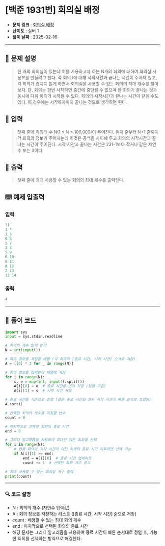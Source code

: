 # [백준 1931번] 회의실 배정

- **문제 링크** : [회의실 배정](https://boj.kr/1931)
- **난이도** : 실버 1
- **풀이 날짜** : 2025-02-16
---

## 📖 문제 설명

> 한 개의 회의실이 있는데 이를 사용하고자 하는 N개의 회의에 대하여 회의실 사용표를 만들려고 한다. 각 회의 I에 대해 시작시간과 끝나는 시간이 주어져 있고, 각 회의가 겹치지 않게 하면서 회의실을 사용할 수 있는 회의의 최대 개수를 찾아보자. 단, 회의는 한번 시작하면 중간에 중단될 수 없으며 한 회의가 끝나는 것과 동시에 다음 회의가 시작될 수 있다. 회의의 시작시간과 끝나는 시간이 같을 수도 있다. 이 경우에는 시작하자마자 끝나는 것으로 생각하면 된다.

## 📌 입력

> 첫째 줄에 회의의 수 N(1 ≤ N ≤ 100,000)이 주어진다. 둘째 줄부터 N+1 줄까지 각 회의의 정보가 주어지는데 이것은 공백을 사이에 두고 회의의 시작시간과 끝나는 시간이 주어진다. 시작 시간과 끝나는 시간은 231-1보다 작거나 같은 자연수 또는 0이다.

## 📌 출력

> 첫째 줄에 최대 사용할 수 있는 회의의 최대 개수를 출력한다.

## ⌨️ 예제 입출력
### 입력

```python
11
1 4
3 5
0 6
5 7
3 8
5 9
6 10
8 11
8 12
2 13
12 14
```
### 출력

```python
4
```

---

## 📝 풀이 코드

```python
import sys
input = sys.stdin.readline

# 회의의 개수 입력 받기
N = int(input())

# 회의 정보를 저장할 배열 (각 회의의 [종료 시간, 시작 시간] 순서로 저장)
A = [[0] * 2 for _ in range(N)]

# 회의 정보를 입력받아 배열에 저장
for i in range(N):
    s, e = map(int, input().split())
    A[i][0] = e  # 종료 시간을 먼저 저장 (정렬 기준)
    A[i][1] = s  # 시작 시간 저장

# 종료 시간을 기준으로 정렬 (같은 종료 시간일 경우 시작 시간이 빠른 순으로 정렬됨)
A.sort()

# 선택한 회의의 개수를 저장할 변수
count = 0

# 마지막으로 선택한 회의의 종료 시간
end = 0

# 그리디 알고리즘을 사용하여 최대한 많은 회의를 선택
for i in range(N):
    # 현재 회의의 시작 시간이 이전 회의의 종료 시간 이후라면 선택 가능
    if A[i][1] >= end:
        end = A[i][0]  # 종료 시간 업데이트
        count += 1  # 선택한 회의 개수 증가

# 최대 사용할 수 있는 회의실 개수 출력
print(count)
```

---
 
### 🔍 코드 설명
- N : 회의의 개수 (자연수 입력값)
- A : 회의 정보를 저장하는 리스트 ([종료 시간, 시작 시간] 순으로 저장)
- count : 배정할 수 있는 최대 회의 개수
- end : 마지막으로 선택된 회의의 종료 시간
- 해당 문제는 그리디 알고리즘을 사용하여 종료 시간이 빠른 순서대로 정렬 후, 가능한 회의를 선택하는 방식으로 해결한다.

